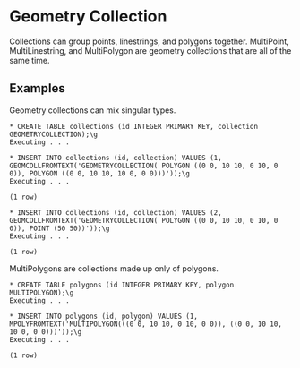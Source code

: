 # Geometry Collection #

Collections can group points, linestrings, and polygons together. MultiPoint, MultiLinestring, and MultiPolygon are geometry collections that are all of the same time.

## Examples ##

Geometry collections can mix singular types.

    * CREATE TABLE collections (id INTEGER PRIMARY KEY, collection GEOMETRYCOLLECTION);\g
    Executing . . .

    * INSERT INTO collections (id, collection) VALUES (1, GEOMCOLLFROMTEXT('GEOMETRYCOLLECTION( POLYGON ((0 0, 10 10, 0 10, 0 0)), POLYGON ((0 0, 10 10, 10 0, 0 0)))'));\g
    Executing . . .

    (1 row)

    * INSERT INTO collections (id, collection) VALUES (2, GEOMCOLLFROMTEXT('GEOMETRYCOLLECTION( POLYGON ((0 0, 10 10, 0 10, 0 0)), POINT (50 50))'));\g
    Executing . . .

    (1 row)

MultiPolygons are collections made up only of polygons.

    * CREATE TABLE polygons (id INTEGER PRIMARY KEY, polygon MULTIPOLYGON);\g                                                                                              
    Executing . . .

    * INSERT INTO polygons (id, polygon) VALUES (1, MPOLYFROMTEXT('MULTIPOLYGON(((0 0, 10 10, 0 10, 0 0)), ((0 0, 10 10, 10 0, 0 0)))'));\g      
    Executing . . .

    (1 row)
